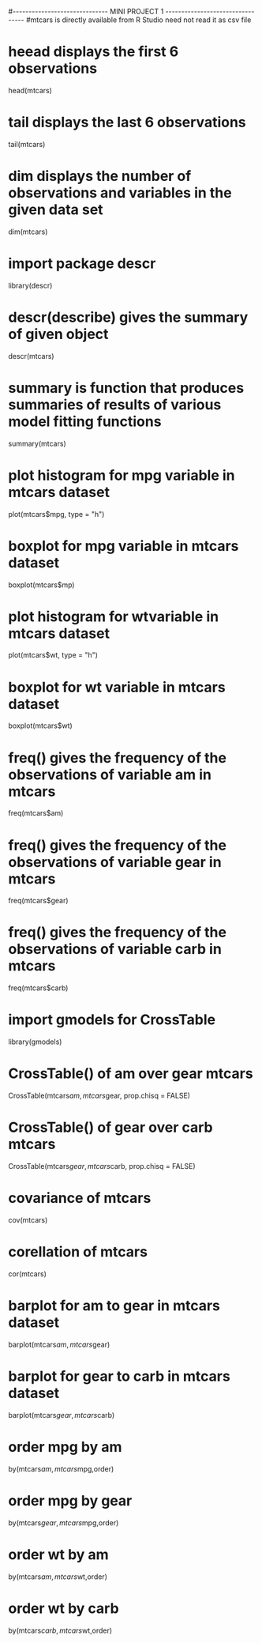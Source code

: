 #------------------------------ MINI PROJECT  1  ---------------------------------
#mtcars is directly available from R Studio need not read it as csv file
# heead displays the first 6  observations
head(mtcars)
# tail displays the last 6  observations
tail(mtcars)
# dim displays the number of observations and variables in the given data set
dim(mtcars)
# import package descr
library(descr)
# descr(describe) gives the summary of given object
descr(mtcars)
# summary is function that produces summaries of results of various model fitting functions
summary(mtcars)
# plot histogram for mpg variable in mtcars dataset
plot(mtcars$mpg, type = "h")
# boxplot for mpg variable in mtcars dataset
boxplot(mtcars$mp)
# plot histogram for wtvariable in mtcars dataset
plot(mtcars$wt, type = "h")
# boxplot for wt variable in mtcars dataset
boxplot(mtcars$wt)
# freq() gives the frequency of the observations of variable am in mtcars
freq(mtcars$am)
# freq() gives the frequency of the observations of variable gear in mtcars
freq(mtcars$gear)
# freq() gives the frequency of the observations of variable carb in mtcars
freq(mtcars$carb)
# import gmodels for CrossTable
library(gmodels)
# CrossTable() of am over gear mtcars  
CrossTable(mtcars$am,mtcars$gear, prop.chisq = FALSE)
# CrossTable() of gear over carb mtcars 
CrossTable(mtcars$gear,mtcars$carb, prop.chisq = FALSE)
# covariance of mtcars
cov(mtcars)
# corellation of mtcars
cor(mtcars)
# barplot for am to gear in mtcars dataset
barplot(mtcars$am,mtcars$gear)
# barplot for gear to carb in mtcars dataset
barplot(mtcars$gear,mtcars$carb)
# order mpg by am
by(mtcars$am,mtcars$mpg,order)
# order mpg by gear
by(mtcars$gear,mtcars$mpg,order)
# order wt by am
by(mtcars$am,mtcars$wt,order)
# order wt by carb
by(mtcars$carb,mtcars$wt,order)
